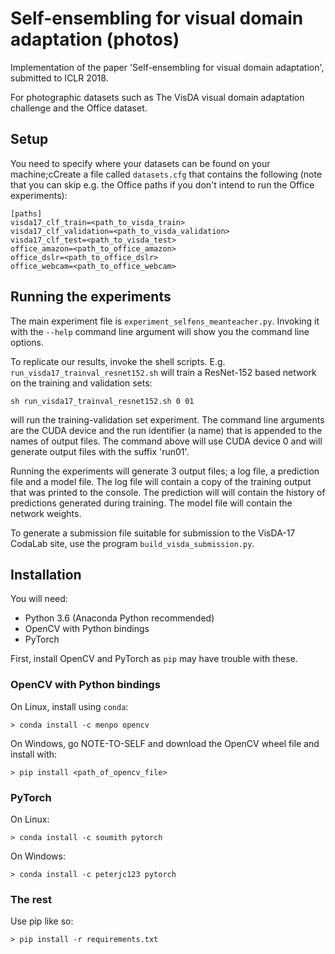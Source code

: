 # Self-ensembling for visual domain adaptation (photos)

Implementation of the paper 'Self-ensembling for visual domain adaptation', submitted to ICLR 2018.

For photographic datasets such as The VisDA visual domain adaptation challenge and the Office dataset.

## Setup

You need to specify where your datasets can be found on your machine;cCreate a file called `datasets.cfg` that
contains the following (note that you can skip e.g. the Office paths if you don't intend to run the Office
experiments):

```
[paths]
visda17_clf_train=<path_to_visda_train>
visda17_clf_validation=<path_to_visda_validation>
visda17_clf_test=<path_to_visda_test>
office_amazon=<path_to_office_amazon>
office_dslr=<path_to_office_dslr>
office_webcam=<path_to_office_webcam>
```


## Running the experiments

The main experiment file is `experiment_selfens_meanteacher.py`. Invoking it with the `--help` command line argument
will show you the command line options.

To replicate our results, invoke the shell scripts. E.g. `run_visda17_trainval_resnet152.sh` will train a ResNet-152
based network on the training and validation sets:

```sh run_visda17_trainval_resnet152.sh 0 01```

will run the training-validation set experiment. The command line arguments are the CUDA device and the run
identifier (a name) that is appended to the names of output files. The command above will use CUDA device 0 and will
generate output files with the suffix 'run01'.

Running the experiments will generate 3 output files; a log file, a prediction file and a model file. The log file
will contain a copy of the training output that was printed to the console. The prediction will will contain the
history of predictions generated during training. The model file will contain the network weights.

To generate a submission file suitable for submission to the VisDA-17 CodaLab site, use the program
`build_visda_submission.py`.

## Installation

You will need:

- Python 3.6 (Anaconda Python recommended)
- OpenCV with Python bindings
- PyTorch

First, install OpenCV and PyTorch as `pip` may have trouble with these.

### OpenCV with Python bindings

On Linux, install using `conda`:

```> conda install -c menpo opencv```

On Windows, go NOTE-TO-SELF <url here> and download the OpenCV wheel file and install with:

```> pip install <path_of_opencv_file>```

### PyTorch

On Linux:

```> conda install -c soumith pytorch```

On Windows:

```> conda install -c peterjc123 pytorch```

### The rest

Use pip like so:

```> pip install -r requirements.txt```

